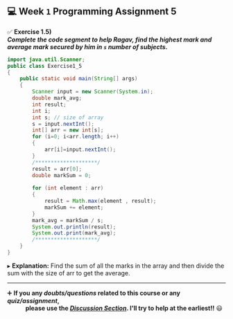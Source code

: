 ## :computer: Week `1` Programming Assignment 5

:white_check_mark: **Exercise 1.5)**<br>
***Complete the code segment to help Ragav, find the highest mark and average mark secured by him in `s` number of subjects.***

```java
import java.util.Scanner;
public class Exercise1_5
{
    public static void main(String[] args)
    {
        Scanner input = new Scanner(System.in);
        double mark_avg;
        int result;
        int i;
        int s; // size of array
        s = input.nextInt();
        int[] arr = new int[s];   
        for (i=0; i<arr.length; i++)
        {
            arr[i]=input.nextInt();
        }
        /********************/
        result = arr[0];
        double markSum = 0;
        
        for (int element : arr)
        {
            result = Math.max(element , result);
            markSum += element;
        }
        mark_avg = markSum / s;
        System.out.println(result);
        System.out.print(mark_avg);
        /********************/
	}
}
```
▸ **Explanation:** Find the sum of all the marks in the array and then divide the sum with the size of arr to get the average.

---
:heavy_plus_sign: **If you any _doubts/questions_ related to this course or any _quiz/assignment_, <br>
&emsp;&emsp;&emsp;please use the <a href="https://github.com/guru-shreyansh/NPTEL-Programming-in-Java/discussions"><i>Discussion Section</i></a>. 
I'll try to help at the earliest!!** :smiley:
